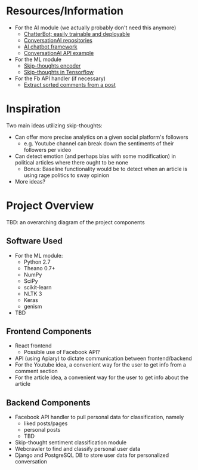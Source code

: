 # Resources/Information
+ For the AI module (we actually probably don't need this anymore)
	+ [ChatterBot; easily trainable and deployable](https://github.com/gunthercox/ChatterBot)
	+ [ConversationAI repositories](https://github.com/conversationai)
	+ [AI chatbot framework](https://github.com/alfredfrancis/ai-chatbot-framework)
	+ [ConversationAI API example](https://github.com/watson-developer-cloud/conversation-simple)
+ For the ML module
	+ [Skip-thoughts encoder](https://github.com/ryankiros/skip-thoughts)
	+ [Skip-thoughts in Tensorflow](https://github.com/tensorflow/models/tree/master/skip_thoughts)
+ For the Fb API handler (if necessary)
	+ [Extract sorted comments from a post](https://developers.facebook.com/docs/graph-api/reference/v2.10/object/comments)

# Inspiration
Two main ideas utilizing skip-thoughts:
+ Can offer more precise analytics on a given social platform's followers
	+ e.g. Youtube channel can break down the sentiments of their followers per video
+ Can detect emotion (and perhaps bias with some modification) in political articles where there ought to be none
	+ Bonus: Baseline functionality would be to detect when an article is using rage politics to sway opinion
+ More ideas?

# Project Overview
TBD: an overarching diagram of the project components

## Software Used
+ For the ML module:
	+ Python 2.7
	+ Theano 0.7+
	+ NumPy
	+ SciPy
	+ scikit-learn
	+ NLTK 3
	+ Keras
	+ genism
+ TBD

## Frontend Components
+ React frontend
	+ Possible use of Facebook API?
+ API (using Apiary) to dictate communication between frontend/backend
+ For the Youtube idea, a convenient way for the user to get info from a comment section
+ For the article idea, a convenient way for the user to get info about the article

## Backend Components
+ Facebook API handler to pull personal data for classification, namely
	+ liked posts/pages
	+ personal posts
	+ TBD
+ Skip-thought sentiment classification module
+ Webcrawler to find and classify personal user data
+ Django and PostgreSQL DB to store user data for personalized conversation